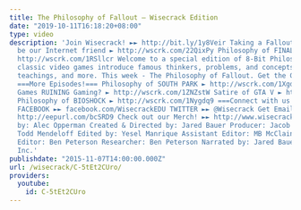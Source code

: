 ```yaml
---
title: The Philosophy of Fallout – Wisecrack Edition
date: "2019-10-11T16:18:20+08:00"
type: video
description: 'Join Wisecrack! ►► http://bit.ly/1y8Veir Taking a Fallout 4 break? Come
  be our Internet friend ► http://wscrk.com/22QixPy Philosophy of FINAL FANTASY ►
  http://wscrk.com/1RSllcr Welcome to a special edition of 8-Bit Philosophy, where
  classic video games introduce famous thinkers, problems, and concepts with quotes,
  teachings, and more. This week - The Philosophy of Fallout. Get the Game! ► http://amzn.to/1XuysRi
  ===More Episodes!=== Philosophy of SOUTH PARK ► http://wscrk.com/1Xgd56C Are Video
  Games RUINING Gaming? ► http://wscrk.com/1ZNZstW Satire of GTA V ► http://wscrk.com/1kzQmT6
  Philosophy of BIOSHOCK ► http://wscrk.com/1Nygdq9 ===Connect with us on Social Media!===
  FACEBOOK ►► facebook.com/WisecrackEDU TWITTER ►► @Wisecrack Get Email Alerts ►►
  http://eepurl.com/bcSRD9 Check out our Merch! ►► http://www.wisecrack.co/store Written
  by: Alec Opperman Created & Directed by: Jared Bauer Producer: Jacob Salamon Co-Producer:
  Todd Mendeloff Edited by: Yesel Manrique Assistant Editor: MB McClain Assistant
  Editor: Ben Peterson Researcher: Ben Peterson Narrated by: Jared Bauer © 2015 Wisecrack,
  Inc.'
publishdate: "2015-11-07T14:00:00.000Z"
url: /wisecrack/C-5tEt2CUro/
providers:
  youtube:
    id: C-5tEt2CUro
---
```

